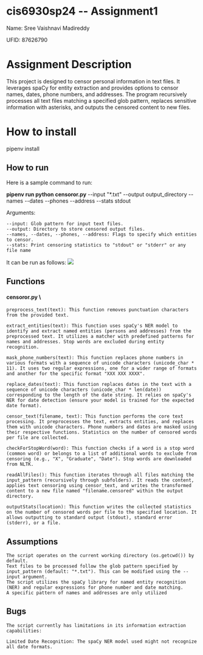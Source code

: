 # cis6930sp24 -- Assignment1 

Name: Sree Vaishnavi Madireddy

UFID: 87626790

# Assignment Description 
This project is designed to censor personal information in text files. It leverages spaCy for entity extraction and provides options to censor names, dates, phone numbers, and addresses. The program recursively processes all text files matching a specified glob pattern, replaces sensitive information with asterisks, and outputs the censored content to new files.

# How to install
pipenv install

## How to run
Here is a sample command to run:

**pipenv run python censoror.py** --input "*.txt" --output output_directory --names --dates --phones --address --stats stdout

Arguments:

    --input: Glob pattern for input text files.
    --output: Directory to store censored output files.
    --names, --dates, --phones, --address: Flags to specify which entities to censor.
    --stats: Print censoring statistics to "stdout" or "stderr" or any file name
It can be run as follows:
![](https://github.com/VaishnaviReddy99/cis6930sp24-assignment0/blob/test/output.gif)



## Functions
#### censoror.py \
    
    preprocess_text(text): This function removes punctuation characters from the provided text.
    
    extract_entities(text): This function uses spaCy's NER model to identify and extract named entities (persons and addresses) from the preprocessed text. It utilizes a matcher with predefined patterns for names and addresses. Stop words are excluded during entity recognition.

    mask_phone_numbers(text): This function replaces phone numbers in various formats with a sequence of unicode characters (unicode_char * 11). It uses two regular expressions, one for a wider range of formats and another for the specific format "XXX XXX XXXX".
    
    replace_dates(text): This function replaces dates in the text with a sequence of unicode characters (unicode_char * len(date)) corresponding to the length of the date string. It relies on spaCy's NER for date detection (ensure your model is trained for the expected date format).
    
    censor_text(filename, text): This function performs the core text processing. It preprocesses the text, extracts entities, and replaces them with unicode characters. Phone numbers and dates are masked using their respective functions. Statistics on the number of censored words per file are collected.
    
    checkForStopWord(word): This function checks if a word is a stop word (common word) or belongs to a list of additional words to exclude from censoring (e.g., "X", "Graduate", "Date"). Stop words are downloaded from NLTK.
    
    readAllFiles(): This function iterates through all files matching the input_pattern (recursively through subfolders). It reads the content, applies text censoring using censor_text, and writes the transformed content to a new file named "filename.censored" within the output directory.
    
    outputStats(location): This function writes the collected statistics on the number of censored words per file to the specified location. It allows outputting to standard output (stdout), standard error (stderr), or a file.


## Assumptions

    The script operates on the current working directory (os.getcwd()) by default.
    Text files to be processed follow the glob pattern specified by input_pattern (default: "*.txt"). This can be modified using the --input argument.
    The script utilizes the spaCy library for named entity recognition (NER) and regular expressions for phone number and date matching.
    A specific pattern of names and addresses are only utilized

## Bugs
    The script currently has limitations in its information extraction capabilities:

    Limited Date Recognition: The spaCy NER model used might not recognize all date formats.


